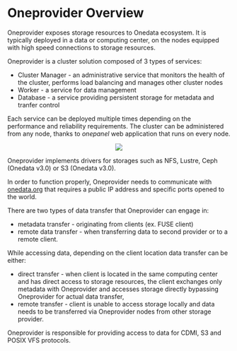 # Oneprovider Overview


Oneprovider exposes storage resources to Onedata ecosystem. It is typically deployed in a data or computing center, on the nodes equipped with high speed connections to storage resources.

Oneprovider is a cluster solution composed of 3 types of services:
* Cluster Manager - an administrative service that monitors the health of the cluster, performs load balancing and manages other cluster nodes
* Worker - a service for data management
* Database - a service providing persistent storage for metadata and tranfer control

Each service can be deployed multiple times depending on the performance and reliability requirements. The cluster can be administered from any node, thanks to *onepanel* web application that runs on every node.

<p align="center">
<img src="img/admin/oneprovider_slide.png">
</p>

Oneprovider implements drivers for storages such as NFS, Lustre, Ceph (Onedata v3.0) or S3 (Onedata v3.0).

In order to function properly, Oneprovider needs to communicate with [onedata.org](www.onedata.org) that requires a public IP address and specific ports opened to the world.

There are two types of data transfer that Oneprovider can engage in:
* metadata transfer - originating from clients (ex. FUSE client)
* remote data transfer - when transferring data to second provider or to a remote client.

While accessing data, depending on the client location data transfer can be either:
* direct transfer - when client is located in the same computing center and has direct access to storage resources, the client exchanges only metadata with Oneprovider and accesses storage directly bypassing Oneprovider for actual data transfer,
* remote transfer - client is unable to access storage locally and data needs to be transferred via Oneprovider nodes from other storage provider.

Oneprovider is responsible for providing access to data for CDMI, S3 and POSIX VFS protocols.

